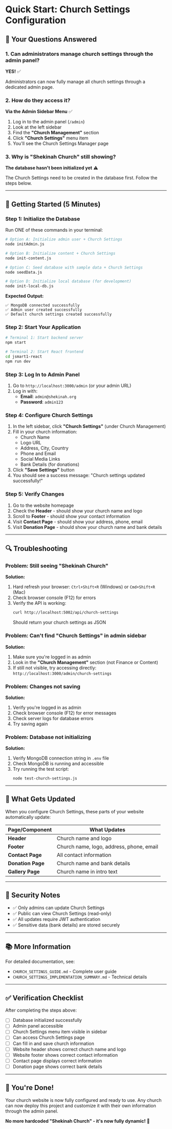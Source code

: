 # Quick Start: Church Settings Configuration

## 🎯 Your Questions Answered

### 1. Can administrators manage church settings through the admin panel?
**YES!** ✅

Administrators can now fully manage all church settings through a dedicated admin page.

### 2. How do they access it?
**Via the Admin Sidebar Menu** ✅

1. Log in to the admin panel (`/admin`)
2. Look at the left sidebar
3. Find the **"Church Management"** section
4. Click **"Church Settings"** menu item
5. You'll see the Church Settings Manager page

### 3. Why is "Shekinah Church" still showing?
**The database hasn't been initialized yet** ⚠️

The Church Settings need to be created in the database first. Follow the steps below.

---

## 🚀 Getting Started (5 Minutes)

### Step 1: Initialize the Database

Run ONE of these commands in your terminal:

```bash
# Option A: Initialize admin user + Church Settings
node initAdmin.js

# Option B: Initialize content + Church Settings  
node init-content.js

# Option C: Seed database with sample data + Church Settings
node seedData.js

# Option D: Initialize local database (for development)
node init-local-db.js
```

**Expected Output:**
```
✅ MongoDB connected successfully
✅ Admin user created successfully
✅ Default church settings created successfully
```

### Step 2: Start Your Application

```bash
# Terminal 1: Start backend server
npm start

# Terminal 2: Start React frontend
cd jsmart1-react
npm run dev
```

### Step 3: Log In to Admin Panel

1. Go to `http://localhost:3000/admin` (or your admin URL)
2. Log in with:
   - **Email**: `admin@shekinah.org`
   - **Password**: `admin123`

### Step 4: Configure Church Settings

1. In the left sidebar, click **"Church Settings"** (under Church Management)
2. Fill in your church information:
   - Church Name
   - Logo URL
   - Address, City, Country
   - Phone and Email
   - Social Media Links
   - Bank Details (for donations)
3. Click **"Save Settings"** button
4. You should see a success message: "Church settings updated successfully!"

### Step 5: Verify Changes

1. Go to the website homepage
2. Check the **Header** - should show your church name and logo
3. Scroll to **Footer** - should show your contact information
4. Visit **Contact Page** - should show your address, phone, email
5. Visit **Donation Page** - should show your church name and bank details

---

## 🔍 Troubleshooting

### Problem: Still seeing "Shekinah Church"

**Solution:**
1. Hard refresh your browser: `Ctrl+Shift+R` (Windows) or `Cmd+Shift+R` (Mac)
2. Check browser console (F12) for errors
3. Verify the API is working:
   ```bash
   curl http://localhost:5002/api/church-settings
   ```
   Should return your church settings as JSON

### Problem: Can't find "Church Settings" in admin sidebar

**Solution:**
1. Make sure you're logged in as admin
2. Look in the **"Church Management"** section (not Finance or Content)
3. If still not visible, try accessing directly: `http://localhost:3000/admin/church-settings`

### Problem: Changes not saving

**Solution:**
1. Verify you're logged in as admin
2. Check browser console (F12) for error messages
3. Check server logs for database errors
4. Try saving again

### Problem: Database not initializing

**Solution:**
1. Verify MongoDB connection string in `.env` file
2. Check MongoDB is running and accessible
3. Try running the test script:
   ```bash
   node test-church-settings.js
   ```

---

## 📱 What Gets Updated

When you configure Church Settings, these parts of your website automatically update:

| Page/Component | What Updates |
|---|---|
| **Header** | Church name and logo |
| **Footer** | Church name, logo, address, phone, email |
| **Contact Page** | All contact information |
| **Donation Page** | Church name and bank details |
| **Gallery Page** | Church name in intro text |

---

## 🔐 Security Notes

- ✅ Only admins can update Church Settings
- ✅ Public can view Church Settings (read-only)
- ✅ All updates require JWT authentication
- ✅ Sensitive data (bank details) are stored securely

---

## 📚 More Information

For detailed documentation, see:
- `CHURCH_SETTINGS_GUIDE.md` - Complete user guide
- `CHURCH_SETTINGS_IMPLEMENTATION_SUMMARY.md` - Technical details

---

## ✅ Verification Checklist

After completing the steps above:

- [ ] Database initialized successfully
- [ ] Admin panel accessible
- [ ] Church Settings menu item visible in sidebar
- [ ] Can access Church Settings page
- [ ] Can fill in and save church information
- [ ] Website header shows correct church name and logo
- [ ] Website footer shows correct contact information
- [ ] Contact page displays correct information
- [ ] Donation page shows correct bank details

---

## 🎉 You're Done!

Your church website is now fully configured and ready to use. Any church can now deploy this project and customize it with their own information through the admin panel.

**No more hardcoded "Shekinah Church" - it's now fully dynamic!** 🚀

